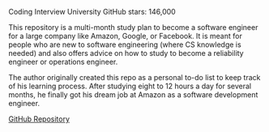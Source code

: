 Coding Interview University
GitHub stars: 146,000

This repository is a multi-month study plan to become a software engineer for a large company like Amazon, Google, or Facebook. It is meant for people who are new to software engineering (where CS knowledge is needed) and also offers advice on how to study to become a reliability engineer or operations engineer.

The author originally created this repo as a personal to-do list to keep track of his learning process. After studying eight to 12 hours a day for several months, he finally got his dream job at Amazon as a software development engineer.

[GitHub Repository](https://github.com/jwasham/coding-interview-university)
